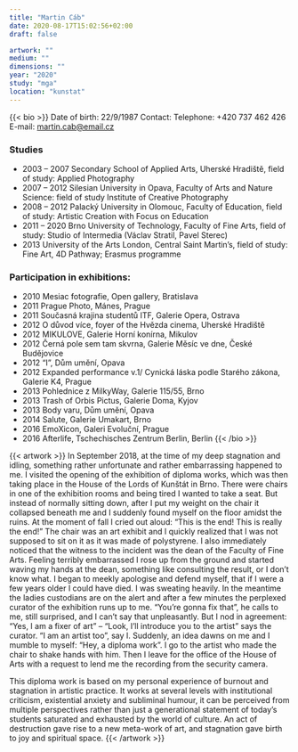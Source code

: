 ```yaml
---
title: "Martin Cáb"
date: 2020-08-17T15:02:56+02:00
draft: false

artwork: ""
medium: ""
dimensions: ""
year: "2020"
study: "mga"
location: "kunstat"
---
```


{{< bio >}}
Date of birth: 22/9/1987
Contact:
Telephone: +420 737 462 426
E-mail: martin.cab@email.cz

### Studies
* 2003 – 2007 Secondary School of Applied Arts, Uherské Hradiště, field of study: Applied Photography
* 2007 – 2012 Silesian University in Opava, Faculty of Arts and Nature Science: field of study Institute of Creative Photography
* 2008 – 2012 Palacký University in Olomouc, Faculty of Education, field of study: Artistic Creation with Focus on Education
* 2011 – 2020 Brno University of Technology, Faculty of Fine Arts, field of study: Studio of Intermedia (Václav Stratil, Pavel Sterec)
* 2013 University of the Arts London, Central Saint Martin’s, field of study: Fine Art, 4D Pathway; Erasmus programme

### Participation in exhibitions:
* 2010 Mesiac fotografie, Open gallery, Bratislava
* 2011 Prague Photo, Mánes, Prague
* 2011 Současná krajina studentů ITF, Galerie Opera, Ostrava
* 2012 O důvod více, foyer of the Hvězda cinema, Uherské Hradiště
* 2012 MIKULOVE, Galerie Horní konírna, Mikulov
* 2012 Černá pole sem tam skvrna, Galerie Měsíc ve dne, České Budějovice
* 2012 “I”, Dům umění, Opava
* 2012 Expanded performance v.1/ Cynická láska podle Starého zákona, Galerie K4, Prague
* 2013 Pohlednice z MilkyWay, Galerie 115/55, Brno
* 2013 Trash of Orbis Pictus, Galerie Doma, Kyjov
* 2013 Body varu, Dům umění, Opava
* 2014 Salute, Galerie Umakart, Brno
* 2016 EmoXicon, Galeri Evoluční, Prague
* 2016 Afterlife, Tschechisches Zentrum Berlin, Berlin
{{< /bio >}}


{{< artwork >}}
In September 2018, at the time of my deep stagnation and idling, something rather unfortunate and rather embarrassing happened to me. I visited the opening of the exhibition of diploma works, which was then taking place in the House of the Lords of Kunštát in Brno. There were chairs in one of the exhibition rooms and being tired I wanted to take a seat. But instead of normally sitting down, after I put my weight on the chair it collapsed beneath me and I suddenly found myself on the floor amidst the ruins. At the moment of fall I cried out aloud: “This is the end! This is really the end!” The chair was an art exhibit and I quickly realized that I was not supposed to sit on it as it was made of polystyrene. I also immediately noticed that the witness to the incident was the dean of the Faculty of Fine Arts. Feeling terribly embarrassed I rose up from the ground and started waving my hands at the dean, something like consulting the result, or I don’t know what. I began to meekly apologise and defend myself, that if I were a few years older I could have died. I was sweating heavily. In the meantime the ladies custodians are on the alert and after a few minutes the perplexed curator of the exhibition runs up to me. “You’re gonna fix that”, he calls to me, still surprised, and I can’t say that unpleasantly. But I nod in agreement: “Yes, I am a fixer of art” – “Look, I’ll introduce you to the artist” says the curator. “I am an artist too”, say I. Suddenly, an idea dawns on me and I mumble to myself: “Hey, a diploma work”. I go to the artist who made the chair to shake hands with him. Then I leave for the office of the House of Arts with a request to lend me the recording from the security camera.

This diploma work is based on my personal experience of burnout and stagnation in artistic practice. It works at several levels with institutional criticism, existential anxiety and subliminal humour, it can be perceived from multiple perspectives rather than just a generational statement of today’s students saturated and exhausted by the world of culture. An act of destruction gave rise to a new meta-work of art, and stagnation gave birth to joy and spiritual space.
{{< /artwork >}}
